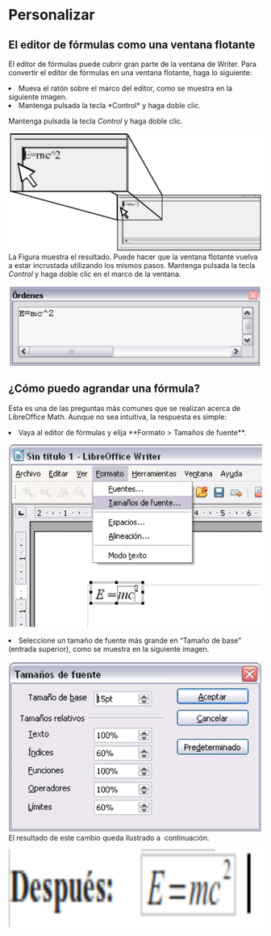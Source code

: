 
# Personalizar

## El editor de fórmulas como una ventana flotante

El editor de fórmulas puede cubrir gran parte de la ventana de Writer. Para convertir el editor de fórmulas en una ventana flotante, haga lo siguiente:

<li>
Mueva el ratón sobre el marco del editor, como se muestra en la siguiente imagen.
</li>
<li>
Mantenga pulsada la tecla *Control* y haga doble clic.
</li>

Mantenga pulsada la tecla *Control* y haga doble clic.

![](https://raw.githubusercontent.com/catedu/libreOffice-la-suite-ofimatica-libre/master/img/Captura_de_pantalla_2016-11-30_a_las_10.02.30.png)
La Figura muestra el resultado. Puede hacer que la ventana flotante vuelva a estar incrustada utilizando los mismos pasos. Mantenga pulsada la tecla *Control* y haga doble clic en el marco de la ventana.

![](https://raw.githubusercontent.com/catedu/libreOffice-la-suite-ofimatica-libre/master/img/Captura_de_pantalla_2016-11-30_a_las_10.03.51.png)
## ¿Cómo puedo agrandar una fórmula?

Esta es una de las preguntas más comunes que se realizan acerca de LibreOffice Math. Aunque no sea intuitiva, la respuesta es simple:

<li value="1">
Vaya al editor de fórmulas y elija **Formato &gt; Tamaños de fuente**.
</li>

![](https://raw.githubusercontent.com/catedu/libreOffice-la-suite-ofimatica-libre/master/img/Captura_de_pantalla_2016-11-30_a_las_10.04.07.png)
<li>
Seleccione un tamaño de fuente más grande en “Tamaño de base” (entrada superior), como se muestra en la siguiente imagen.
</li>

![](https://raw.githubusercontent.com/catedu/libreOffice-la-suite-ofimatica-libre/master/img/Captura_de_pantalla_2016-11-30_a_las_10.04.21.png)
El resultado de este cambio queda ilustrado a  continuación.

![](https://raw.githubusercontent.com/catedu/libreOffice-la-suite-ofimatica-libre/master/img/Captura_de_pantalla_2016-11-30_a_las_10.04.41.png)

